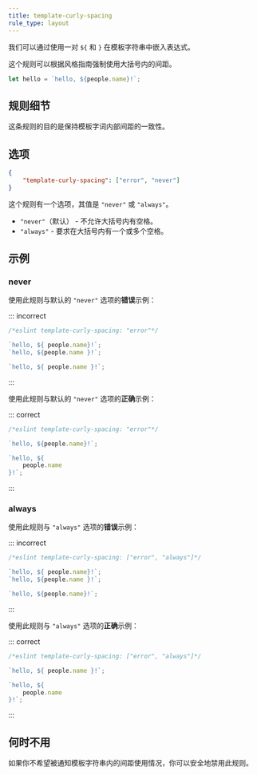 ```yaml
---
title: template-curly-spacing
rule_type: layout
---
```


我们可以通过使用一对 `${` 和 `}` 在模板字符串中嵌入表达式。

这个规则可以根据风格指南强制使用大括号内的间距。

```js
let hello = `hello, ${people.name}!`;
```

## 规则细节

这条规则的目的是保持模板字词内部间距的一致性。

## 选项

```json
{
    "template-curly-spacing": ["error", "never"]
}
```

这个规则有一个选项，其值是 `"never"` 或 `"always"`。

* `"never"`（默认） - 不允许大括号内有空格。
* `"always"` - 要求在大括号内有一个或多个空格。

## 示例

### never

使用此规则与默认的 `"never"` 选项的**错误**示例：

::: incorrect

```js
/*eslint template-curly-spacing: "error"*/

`hello, ${ people.name}!`;
`hello, ${people.name }!`;

`hello, ${ people.name }!`;
```

:::

使用此规则与默认的 `"never"` 选项的**正确**示例：

::: correct

```js
/*eslint template-curly-spacing: "error"*/

`hello, ${people.name}!`;

`hello, ${
    people.name
}!`;
```

:::

### always

使用此规则与 `"always"` 选项的**错误**示例：

::: incorrect

```js
/*eslint template-curly-spacing: ["error", "always"]*/

`hello, ${ people.name}!`;
`hello, ${people.name }!`;

`hello, ${people.name}!`;
```

:::

使用此规则与 `"always"` 选项的**正确**示例：

::: correct

```js
/*eslint template-curly-spacing: ["error", "always"]*/

`hello, ${ people.name }!`;

`hello, ${
    people.name
}!`;
```

:::

## 何时不用

如果你不希望被通知模板字符串内的间距使用情况，你可以安全地禁用此规则。
